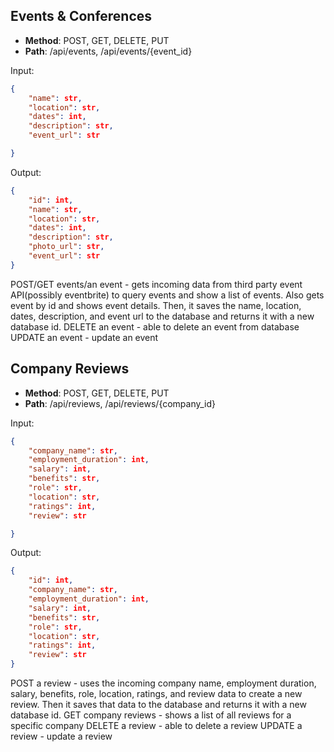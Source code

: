 ## Events & Conferences

* **Method**: POST, GET, DELETE, PUT
* **Path**: /api/events, /api/events/{event_id}

Input:

```json
{
    "name": str,
    "location": str,
    "dates": int,
    "description": str,
    "event_url": str

}
```

Output:

```json
{
    "id": int,
    "name": str,
    "location": str,
    "dates": int,
    "description": str,
    "photo_url": str,
    "event_url": str
}
```

POST/GET events/an event - gets incoming data from third party event API(possibly eventbrite) to query events and show a list of events. Also gets event by id and shows event details. Then, it saves the name, location, dates, description, and event url to the database and returns it with a new database id.
DELETE an event - able to delete an event from database
UPDATE an event - update an event



## Company Reviews

* **Method**: POST, GET, DELETE, PUT
* **Path**: /api/reviews, /api/reviews/{company_id}

Input:

```json
{
    "company_name": str,
    "employment_duration": int,
    "salary": int,
    "benefits": str,
    "role": str,
    "location": str,
    "ratings": int,
    "review": str

}
```

Output:

```json
{
    "id": int,
    "company_name": str,
    "employment_duration": int,
    "salary": int,
    "benefits": str,
    "role": str,
    "location": str,
    "ratings": int,
    "review": str
}
```

POST a review - uses the incoming company name, employment duration, salary, benefits, role, location, ratings, and review data to create a new review. Then it saves that data to the database and returns it with a new database id.
GET company reviews - shows a list of all reviews for a specific company
DELETE a review - able to delete a review
UPDATE a review - update a review